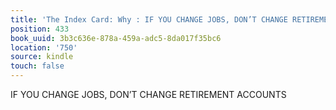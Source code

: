 ```yaml
---
title: 'The Index Card: Why : IF YOU CHANGE JOBS, DON’T CHANGE RETIREMENT ACCOUNTS'
position: 433
book_uuid: 3b3c636e-878a-459a-adc5-8da017f35bc6
location: '750'
source: kindle
touch: false
---
```


IF YOU CHANGE JOBS, DON’T CHANGE RETIREMENT ACCOUNTS